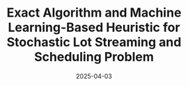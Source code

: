 ---
title: "Exact Algorithm and Machine Learning-Based Heuristic for Stochastic Lot Streaming and Scheduling Problem"
authors:
  - Ran Liu
  - Chengkai Wang
  - Huiyin Ouyang
  - Zerui Wu
date: 2025-04-03
doi: "10.1080/24725854.2023.2294816"
publication_types: ["2"]
publication: "*IISE Transactions*, Volume 57, Issue 4, Pages 408–422"
url_pdf: "https://doi.org/10.1080/24725854.2023.2294816"
tags:
  - Machine learning
  - Lot streaming
  - Scheduling
  - Dynamic programming
---